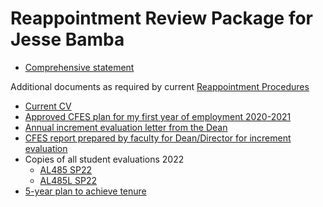 # Reappointment Review Package for Jesse Bamba

* [Comprehensive statement](final_docs/ComprehensiveStatement4.pdf)

Additional documents as required by current [Reappointment Procedures](REAPPOINTMENT_PROCEDURES.pdf)

* [Current CV](final_docs/CV2023.pdf)
* [Approved CFES plan for my  first year of employment 2020-2021](final_docs/CFES_2020_2021.pdf)
* [Annual increment evaluation letter from the Dean](final_docs/Annual_increment_2020-2021.pdf)
* [CFES report prepared by faculty for Dean/Director for increment evaluation](Annual_increment_2020-2021.pdf)
* Copies of all student evaluations 2022
    * [AL485 SP22](final_docs/AL485_SP22)
    * [AL485L SP22](final_docs/AL485L_SP22)
* [5-year plan to achieve tenure](final_docs/5_year_plan.pdf)
